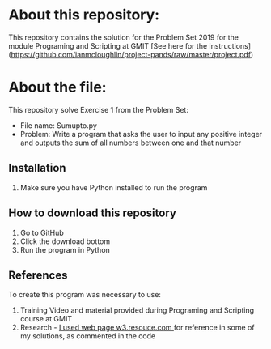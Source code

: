 # About this repository:
This repository contains the solution for the Problem Set 2019 for the module Programing and Scripting at GMIT
[See here for the instructions] (https://github.com/ianmcloughlin/project-pands/raw/master/project.pdf)

# About the file:
This repository solve Exercise 1 from the Problem Set:
- File name: Sumupto.py
- Problem: Write a program that asks the user to input any positive integer and outputs the sum of all numbers between one and that number

## Installation
1. Make sure you have Python installed to run the program

## How to download this repository
1. Go to GitHub
2. Click the download bottom 
3. Run the program in Python 

## References
To create this program was necessary to use: 
1. Training Video and material provided during Programing and Scripting course at GMIT
2. Research - [I used web page w3.resouce.com ](www.w3resource.com) for reference in some of my solutions, as commented in the code
